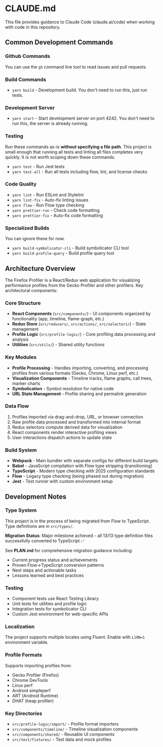 # CLAUDE.md

This file provides guidance to Claude Code (claude.ai/code) when working with code in this repository.

## Common Development Commands

### Github Commands

You can use the `gh` command line tool to read issues and pull requests.

### Build Commands

- `yarn build` - Development build. You don't need to run this, just run tests.

### Development Server

- `yarn start` - Start development server on port 4242. You don't need to run this, the server is already running.

### Testing

Run these commands as-is **without specifying a file path**. This project is small enough that running all tests and linting all files completes very quickly. It is not worth scoping down these commands.

- `yarn test` - Run Jest tests
- `yarn test-all` - Run all tests including flow, lint, and license checks

### Code Quality

- `yarn lint` - Run ESLint and Stylelint
- `yarn lint-fix` - Auto-fix linting issues
- `yarn flow` - Run Flow type checking
- `yarn prettier-run` - Check code formatting
- `yarn prettier-fix` - Auto-fix code formatting

### Specialized Builds

You can ignore these for now.

- `yarn build-symbolicator-cli` - Build symbolicator CLI tool
- `yarn build-profile-query` - Build profile query tool

## Architecture Overview

The Firefox Profiler is a React/Redux web application for visualizing performance profiles from the Gecko Profiler and other profilers. Key architectural components:

### Core Structure

- **React Components** (`src/components/`) - UI components organized by functionality (app, timeline, flame-graph, etc.)
- **Redux Store** (`src/reducers/`, `src/actions/`, `src/selectors/`) - State management
- **Profile Logic** (`src/profile-logic/`) - Core profiling data processing and analysis
- **Utilities** (`src/utils/`) - Shared utility functions

### Key Modules

- **Profile Processing** - Handles importing, converting, and processing profiles from various formats (Gecko, Chrome, Linux perf, etc.)
- **Visualization Components** - Timeline tracks, flame graphs, call trees, marker charts
- **Symbolication** - Symbol resolution for native code
- **URL State Management** - Profile sharing and permalink generation

### Data Flow

1. Profiles imported via drag-and-drop, URL, or browser connection
2. Raw profile data processed and transformed into internal format
3. Redux selectors compute derived data for visualization
4. React components render interactive profiling views
5. User interactions dispatch actions to update state

### Build System

- **Webpack** - Main bundler with separate configs for different build targets
- **Babel** - JavaScript compilation with Flow type stripping (transitioning)
- **TypeScript** - Modern type checking with 2025 configuration standards
- **Flow** - Legacy type checking (being phased out during migration)
- **Jest** - Test runner with custom environment setup

## Development Notes

### Type System

This project is in the process of being migrated from Flow to TypeScript. Type definitions are in `src/types/`.

**Migration Status**: Major milestone achieved - all 13/13 type definition files successfully converted to TypeScript ✅

See **PLAN.md** for comprehensive migration guidance including:

- Current progress status and achievements
- Proven Flow→TypeScript conversion patterns
- Next steps and actionable tasks
- Lessons learned and best practices

### Testing

- Component tests use React Testing Library
- Unit tests for utilities and profile logic
- Integration tests for symbolicator CLI
- Custom Jest environment for web-specific APIs

### Localization

The project supports multiple locales using Fluent. Enable with `L10N=1` environment variable.

### Profile Formats

Supports importing profiles from:

- Gecko Profiler (Firefox)
- Chrome DevTools
- Linux perf
- Android simpleperf
- ART (Android Runtime)
- DHAT (heap profiler)

### Key Directories

- `src/profile-logic/import/` - Profile format importers
- `src/components/timeline/` - Timeline visualization components
- `src/components/shared/` - Reusable UI components
- `src/test/fixtures/` - Test data and mock profiles
